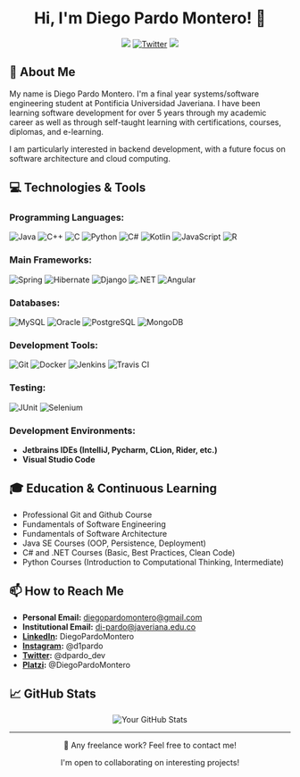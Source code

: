<h1 align="center">Hi, I'm Diego Pardo Montero! 🐥</h1>
<p align="center">
  <a href="https://www.linkedin.com/in/diegopardomontero/"><img src="https://img.shields.io/badge/LinkedIn-Connect-blue"></a>
  <a href="https://twitter.com/dpardo_dev"><img src="https://img.shields.io/twitter/follow/dpardo_dev?label=Twitter&style=social" alt="Twitter"></a>
  <a href="https://platzi.com/p/DiegoPardoMontero/"><img src="https://img.shields.io/badge/Platzi-Profile-green"></a>
</p>

## 📖 About Me

My name is Diego Pardo Montero. I'm a final year systems/software engineering student at Pontificia Universidad Javeriana. I have been learning software development for over 5 years through my academic career as well as through self-taught learning with certifications, courses, diplomas, and e-learning.

I am particularly interested in backend development, with a future focus on software architecture and cloud computing.

## 💻 Technologies & Tools

### Programming Languages:

![Java](https://img.shields.io/badge/Java-007396?style=for-the-badge&logo=java&logoColor=white)
![C++](https://img.shields.io/badge/C++-00599C?style=for-the-badge&logo=cplusplus&logoColor=white)
![C](https://img.shields.io/badge/C-00599C?style=for-the-badge&logo=c&logoColor=white)
![Python](https://img.shields.io/badge/Python-3776AB?style=for-the-badge&logo=python&logoColor=white)
![C#](https://img.shields.io/badge/C%23-239120?style=for-the-badge&logo=csharp&logoColor=white)
![Kotlin](https://img.shields.io/badge/Kotlin-0095D5?&style=for-the-badge&logo=kotlin&logoColor=white)
![JavaScript](https://img.shields.io/badge/JavaScript-F7DF1E?style=for-the-badge&logo=javascript&logoColor=white)
![R](https://img.shields.io/badge/R-276DC3?style=for-the-badge&logo=r&logoColor=white)

### Main Frameworks:

![Spring](https://img.shields.io/badge/Spring-6DB33F?style=for-the-badge&logo=spring&logoColor=white)
![Hibernate](https://img.shields.io/badge/Hibernate-59666C?style=for-the-badge&logo=hibernate&logoColor=white)
![Django](https://img.shields.io/badge/Django-092E20?style=for-the-badge&logo=django&logoColor=white)
![.NET](https://img.shields.io/badge/.NET-512BD4?style=for-the-badge&logo=dotnet&logoColor=white)
![Angular](https://img.shields.io/badge/Angular-DD0031?style=for-the-badge&logo=angular&logoColor=white)

### Databases:

![MySQL](https://img.shields.io/badge/MySQL-4479A1?style=for-the-badge&logo=mysql&logoColor=white)
![Oracle](https://img.shields.io/badge/Oracle-F80000?style=for-the-badge&logo=oracle&logoColor=white)
![PostgreSQL](https://img.shields.io/badge/PostgreSQL-316192?style=for-the-badge&logo=postgresql&logoColor=white)
![MongoDB](https://img.shields.io/badge/MongoDB-47A248?style=for-the-badge&logo=mongodb&logoColor=white)

### Development Tools:

![Git](https://img.shields.io/badge/Git-F05032?style=for-the-badge&logo=git&logoColor=white)
![Docker](https://img.shields.io/badge/Docker-2496ED?style=for-the-badge&logo=docker&logoColor=white)
![Jenkins](https://img.shields.io/badge/Jenkins-D24939?style=for-the-badge&logo=jenkins&logoColor=white)
![Travis CI](https://img.shields.io/badge/Travis_CI-3EAAAF?style=for-the-badge&logo=travisci&logoColor=white)

### Testing:

![JUnit](https://img.shields.io/badge/JUnit-25A162?style=for-the-badge&logo=junit5&logoColor=white)
![Selenium](https://img.shields.io/badge/Selenium-43B02A?style=for-the-badge&logo=selenium&logoColor=white)

### Development Environments:

- **Jetbrains IDEs (IntelliJ, Pycharm, CLion, Rider, etc.)**
- **Visual Studio Code**

## 🎓 Education & Continuous Learning

- Professional Git and Github Course
- Fundamentals of Software Engineering
- Fundamentals of Software Architecture
- Java SE Courses (OOP, Persistence, Deployment)
- C# and .NET Courses (Basic, Best Practices, Clean Code)
- Python Courses (Introduction to Computational Thinking, Intermediate)

## 📫 How to Reach Me

- **Personal Email:** diegopardomontero@gmail.com
- **Institutional Email:** di-pardo@javeriana.edu.co
- **[LinkedIn](https://www.linkedin.com/in/diegopardomontero/):** DiegoPardoMontero
- **[Instagram](https://www.instagram.com/d1pardo/):** @d1pardo
- **[Twitter](https://twitter.com/dpardo_dev):** @dpardo_dev
- **[Platzi](https://platzi.com/p/DiegoPardoMontero/):** @DiegoPardoMontero

## 📈 GitHub Stats

<p align="center">
  <img src="https://github-readme-stats.vercel.app/api?username=DiegoPardoMontero&show_icons=true&theme=algolia" alt="Your GitHub Stats">
</p>

---

<p align="center">💼 Any freelance work? Feel free to contact me!</p>
<p align="center">I'm open to collaborating on interesting projects!</p>
